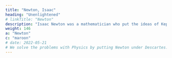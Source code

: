 ```yaml
---
title: "Newton, Isaac"
heading: "Unenlightened"
# linkTitle: "Newton"
description: "Isaac Newton was a mathematician who put the ideas of Kepler and Descartes, as well as those of other astronomers, together."
weight: 146
a: "Newton"
c: "maroon"
# date: 2022-05-21
# We solve the problems with Physics by putting Newton under Descartes. People usually get awed by his math, not knowing that his materialist-scholia were wrong
---
```



